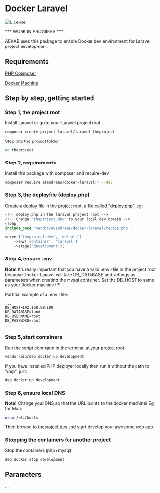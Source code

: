 # Docker Laravel
[![License](https://img.shields.io/badge/license-MIT-blue.svg)](https://packagist.org/packages/ekandreas/docker-laravel)

*** WORK IN PROGRESS ***

AEKAB uses this package to enable Docker dev environment for Laravel project development.

## Requirements
[PHP Composer](https://getcomposer.org/doc/00-intro.md#installation-linux-unix-osx)

[Docker Machine](https://docs.docker.com/machine/install-machine/) 

## Step by step, getting started

### Step 1, the project root
Install Laravel or go to your Laravel project root
```bash
composer create-project laravel/laravel theproject
```

Step into the project folder
```bash
cd theproject
```

### Step 2, requirements
Install this package with composer and require-dev
```bash
composer require ekandreas/docker-laravel:* --dev
```

### Step 3, the deployfile (deploy.php)
Create a deploy file in the project root, a file called "deploy.php", eg:
```php
<!-- deploy.php in the laravel project root -->
<!-- Change "theproject.dev" to your local dev domain -->
<?php
include_once 'vendor/ekandreas/docker-laravel/recipe.php';

server('theproject.dev', 'default')
    ->env('container', 'laravel')
    ->stage('development');
```

### Step 4, ensure .env
**Note!** It's really important that you have a valid .env -file in the project root because Docker-Laravel will take DB_DATABASE and settings as parameters when creating the mysql container. 
Set the DB_HOST to same as your Docker machine IP!

Partitial example of a .env -file:
```
...
DB_HOST=192.168.99.100
DB_DATABASE=lund
DB_USERNAME=root
DB_PASSWORD=root
...
```

### Step 5, start containers
Run the script command in the terminal at your project root:
```bash
vendor/bin/dep docker:up development
```
If you have installed PHP deployer locally then run it without the path to "dep", just:
```bash
dep docker:up development
```

### Step 6, ensure local DNS
**Note!** Change your DNS so that the URL points to the docker machine! Eg for Mac:
```bash
nano /etc/hosts
```

Then browse to [theproject.dev](http://theproject.dev) and start develop your awesome web app.

### Stopping the containers for another project
Stop the containers (php+mysql)
```bash
dep docker:stop development
```

## Parameters

...

